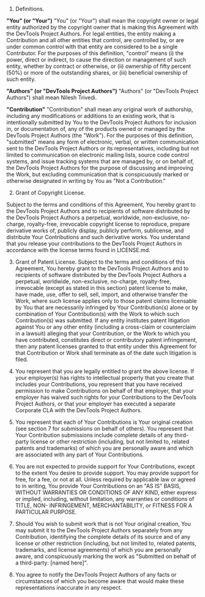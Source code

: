1. Definitions.

__"You" (or "Your")__
"You" (or "Your") shall mean the copyright owner or legal entity authorized by the copyright owner that is making this Agreement with the DevTools Project Authors. For legal entities, the entity making a Contribution and all other entities that control, are controlled by, or are under common control with that entity are considered to be a single Contributor. For the purposes of this definition, "control" means (i) the power, direct or indirect, to cause the direction or management of such entity, whether by contract or otherwise, or (ii) ownership of fifty percent (50%) or more of the outstanding shares, or (iii) beneficial ownership of such entity.

__"Authors" (or "DevTools Project Authors")__
"Authors" (or "DevTools Project Authors") shall mean Nilesh Trivedi.

__"Contribution"__
"Contribution" shall mean any original work of authorship, including any modifications or additions to an existing work, that is intentionally submitted by You to the DevTools Project Authors for inclusion in, or documentation of, any of the products owned or managed by the DevTools Project Authors (the "Work"). For the purposes of this definition, "submitted" means any form of electronic, verbal, or written communication sent to the DevTools Project Authors or its representatives, including but not limited to communication on electronic mailing lists, source code control systems, and issue tracking systems that are managed by, or on behalf of, the DevTools Project Authors for the purpose of discussing and improving the Work, but excluding communication that is conspicuously marked or otherwise designated in writing by You as "Not a Contribution."

2. Grant of Copyright License. 

Subject to the terms and conditions of this Agreement, You hereby grant to the DevTools Project Authors and to recipients of software distributed by the DevTools Project Authors a perpetual, worldwide, non-exclusive, no-charge, royalty-free, irrevocable copyright license to reproduce, prepare derivative works of, publicly display, publicly perform, sublicense, and distribute Your Contributions and such derivative works. You understand that you release your contributions to the DevTools Project Authors in accordance with the license terms found in LICENSE.md. 

3. Grant of Patent License. 
Subject to the terms and conditions of this Agreement, You hereby grant to the DevTools Project Authors and to recipients of software distributed by the DevTools Project Authors a perpetual, worldwide, non-exclusive, no-charge, royalty-free, irrevocable (except as stated in this section) patent license to make, have made, use, offer to sell, sell, import, and otherwise transfer the Work, where such license applies only to those patent claims licensable by You that are necessarily infringed by Your Contribution(s) alone or by combination of Your Contribution(s) with the Work to which such Contribution(s) was submitted. If any entity institutes patent litigation against You or any other entity (including a cross-claim or counterclaim in a lawsuit) alleging that your Contribution, or the Work to which you have contributed, constitutes direct or contributory patent infringement, then any patent licenses granted to that entity under this Agreement for that Contribution or Work shall terminate as of the date such litigation is filed.

4. You represent that you are legally entitled to grant the above license. If your employer(s) has rights to intellectual property that you create that includes your Contributions, you represent that you have received permission to make Contributions on behalf of that employer, that your employer has waived such rights for your Contributions to the DevTools Project Authors, or that your employer has executed a separate Corporate CLA with the DevTools Project Authors.

5. You represent that each of Your Contributions is Your original creation (see section 7 for submissions on behalf of others). You represent that Your Contribution submissions include complete details of any third-party license or other restriction (including, but not limited to, related patents and trademarks) of which you are personally aware and which are associated with any part of Your Contributions.

6. You are not expected to provide support for Your Contributions, except to the extent You desire to provide support. You may provide support for free, for a fee, or not at all. Unless required by applicable law or agreed to in writing, You provide Your Contributions on an "AS IS" BASIS, WITHOUT WARRANTIES OR CONDITIONS OF ANY KIND, either express or implied, including, without limitation, any warranties or conditions of TITLE, NON- INFRINGEMENT, MERCHANTABILITY, or FITNESS FOR A PARTICULAR PURPOSE.

7. Should You wish to submit work that is not Your original creation, You may submit it to the DevTools Project Authors separately from any Contribution, identifying the complete details of its source and of any license or other restriction (including, but not limited to, related patents, trademarks, and license agreements) of which you are personally aware, and conspicuously marking the work as "Submitted on behalf of a third-party: [named here]".

8. You agree to notify the DevTools Project Authors of any facts or circumstances of which you become aware that would make these representations inaccurate in any respect.